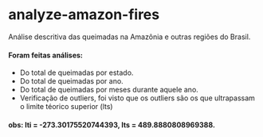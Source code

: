 # analyze-amazon-fires
Análise descritiva das queimadas na Amazônia e outras regiões do Brasil.
#### Foram feitas análises: 
* Do total de queimadas por estado.
* Do total de queimadas por ano.
* Do total de queimadas por meses durante aquele ano.
* Verificação de outliers, foi visto que os outliers são os que ultrapassam o limite téorico superior (lts)
#### obs: lti = -273.30175520744393, lts = 489.8880808969388.
